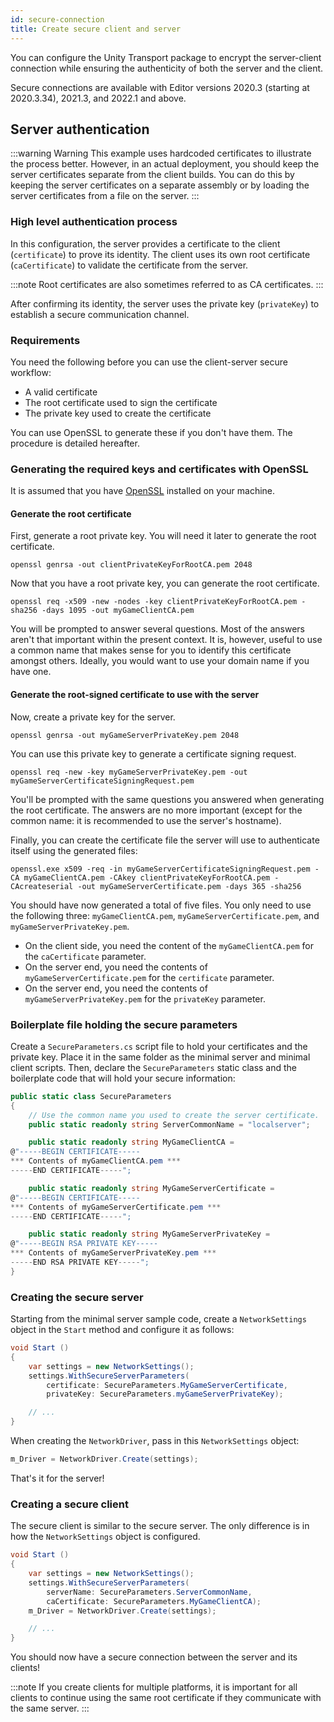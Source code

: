 ```yaml
---
id: secure-connection
title: Create secure client and server
---
```


You can configure the Unity Transport package to encrypt the server-client connection while ensuring the authenticity of both the server and the client.

Secure connections are available with Editor versions 2020.3 (starting at 2020.3.34), 2021.3, and 2022.1 and above.

## Server authentication

:::warning Warning
This example uses hardcoded certificates to illustrate the process better. However, in an actual deployment, you should keep the server certificates separate from the client builds. You can do this by keeping the server certificates on a separate assembly or by loading the server certificates from a file on the server.
:::

### High level authentication process

In this configuration, the server provides a certificate to the client (`certificate`) to prove its identity. The client uses its own root certificate (`caCertificate`) to validate the certificate from the server.

:::note
Root certificates are also sometimes referred to as CA certificates.
:::

After confirming its identity, the server uses the private key (`privateKey`) to establish a secure communication channel.

### Requirements

You need the following before you can use the client-server secure workflow:

- A valid certificate
- The root certificate used to sign the certificate
- The private key used to create the certificate

You can use OpenSSL to generate these if you don't have them. The procedure is detailed hereafter.

### Generating the required keys and certificates with OpenSSL

It is assumed that you have [OpenSSL](https://www.openssl.org/) installed on your machine.

#### Generate the root certificate

First, generate a root private key. You will need it later to generate the root certificate.

```shell
openssl genrsa -out clientPrivateKeyForRootCA.pem 2048
```

Now that you have a root private key, you can generate the root certificate.

```shell
openssl req -x509 -new -nodes -key clientPrivateKeyForRootCA.pem -sha256 -days 1095 -out myGameClientCA.pem
```

You will be prompted to answer several questions. Most of the answers aren't that important within the present context. It is, however, useful to use a common name that makes sense for you to identify this certificate amongst others. Ideally, you would want to use your domain name if you have one.

#### Generate the root-signed certificate to use with the server

Now, create a private key for the server.

```shell
openssl genrsa -out myGameServerPrivateKey.pem 2048
```

You can use this private key to generate a certificate signing request.

```shell
openssl req -new -key myGameServerPrivateKey.pem -out myGameServerCertificateSigningRequest.pem
```

You'll be prompted with the same questions you answered when generating the root certificate. The answers are no more important (except for the common name: it is recommended to use the server's hostname).

Finally, you can create the certificate file the server will use to authenticate itself using the generated files:

```shell
openssl.exe x509 -req -in myGameServerCertificateSigningRequest.pem -CA myGameClientCA.pem -CAkey clientPrivateKeyForRootCA.pem -CAcreateserial -out myGameServerCertificate.pem -days 365 -sha256
```

You should have now generated a total of five files. You only need to use the following three: `myGameClientCA.pem`, `myGameServerCertificate.pem`, and `myGameServerPrivateKey.pem`.

- On the client side, you need the content of the `myGameClientCA.pem` for the `caCertificate` parameter.
- On the server end, you need the contents of `myGameServerCertificate.pem` for the `certificate` parameter.
- On the server end, you need the contents of `myGameServerPrivateKey.pem` for the `privateKey` parameter.

### Boilerplate file holding the secure parameters

Create a `SecureParameters.cs` script file to hold your certificates and the private key. Place it in the same folder as the minimal server and minimal client scripts. Then, declare the `SecureParameters` static class and the boilerplate code that will hold your secure information:

```csharp
public static class SecureParameters
{
    // Use the common name you used to create the server certificate.
    public static readonly string ServerCommonName = "localserver";

    public static readonly string MyGameClientCA =
@"-----BEGIN CERTIFICATE-----
*** Contents of myGameClientCA.pem ***
-----END CERTIFICATE-----";

    public static readonly string MyGameServerCertificate =
@"-----BEGIN CERTIFICATE-----
*** Contents of myGameServerCertificate.pem ***
-----END CERTIFICATE-----";

    public static readonly string MyGameServerPrivateKey =
@"-----BEGIN RSA PRIVATE KEY-----
*** Contents of myGameServerPrivateKey.pem ***
-----END RSA PRIVATE KEY-----";
}
```  

### Creating the secure server

Starting from the minimal server sample code, create a `NetworkSettings` object in the `Start` method and configure it as follows:

```csharp
void Start ()
{
    var settings = new NetworkSettings();
    settings.WithSecureServerParameters(
        certificate: SecureParameters.MyGameServerCertificate,     
        privateKey: SecureParameters.myGameServerPrivateKey);

    // ...
}
```

When creating the `NetworkDriver`, pass in this `NetworkSettings` object:

```csharp
m_Driver = NetworkDriver.Create(settings); 
```

That's it for the server!

### Creating a secure client

The secure client is similar to the secure server. The only difference is in how the `NetworkSettings` object is configured.

```csharp
void Start ()
{
    var settings = new NetworkSettings();
    settings.WithSecureServerParameters(
        serverName: SecureParameters.ServerCommonName,     
        caCertificate: SecureParameters.MyGameClientCA);
    m_Driver = NetworkDriver.Create(settings);

    // ...
}
```

You should now have a secure connection between the server and its clients!

:::note 
If you create clients for multiple platforms, it is important for all clients to continue using the same root certificate if they communicate with the same server.
:::
